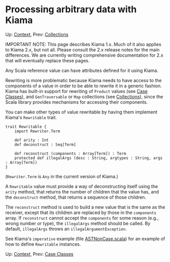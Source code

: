 # Processing arbitrary data with Kiama

Up: [Context](Context.md), Prev: [Collections](Collections.md)

IMPORTANT NOTE: This page describes Kiama 1.x. Much of it also applies
to Kiama 2.x, but not all. Please consult the 2.x release notes for the
main differences. We are currently writing comprehensive documentation
for 2.x that will eventually replace these pages.

Any Scala reference value can have attributes defined for it using
Kiama.

Rewriting is more problematic because Kiama needs to have access to
the components of a value in order to be able to rewrite it in a
generic fashion. Kiama has built-in support for rewriting of `Product`
values (see [Case Classes](CaseClasses.md)), and `GenTraversable` or `Map` collections
(see [Collections](Collections.md)), since the Scala library provides mechanisms for
accessing their components.

You can make other types of value rewritable by having them implement
Kiama's `Rewritable` trait.

```
trait Rewritable {
    import Rewriter.Term

    def arity : Int
    def deconstruct : Seq[Term]

    def reconstruct (components : Array[Term]) : Term
    protected def illegalArgs (desc : String, argtypes : String, args : Array[Term])
}
```

(`Rewriter.Term` is `Any` in the current version of Kiama.)

A `Rewritable` value must provide a way of deconstructing itself using
the `arity` method, that returns the number of children that the value
has, and the `deconstruct` method, that returns a sequence of those
children.

The `reconstruct` method is used to build a new value that is the same
as the receiver, except that its children are replaced by those in the
`components` array.  If `reconstruct` cannot accept the `components`
for some reason (e.g., wrong number or type), the `illegalArgs` method
should be called.  By default, `illegalArgs` throws an `illegalArgumentException`.

See Kiama's `imperative` example (file
[ASTNonCase.scala](https://github.com/inkytonik/kiama/blob/master/library/src/test/scala/org/bitbucket/inkytonik/kiama/example/imperative/ASTNonCase.scala))
for an example of how to define `Rewritable` instances.

Up: [Context](Context.md), Prev: [Case Classes](CaseClasses.md)
